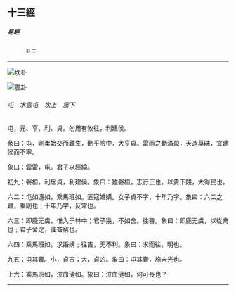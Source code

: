 

## 十三經

##### 易經
　　　`卦三`

* * *

![坎卦](../../imgs/a004.gif)

![震卦](../../imgs/a003.gif)

###### 屯　水雷屯　坎上　震下

屯，元、亨、利、貞。勿用有攸往，利建侯。

彖曰：屯，剛柔始交而難生，動乎險中，大亨貞。雷雨之動滿盈，天造草昧，宜建侯而不寧。

象曰：雲雷，屯。君子以經綸。

初九：磐桓，利居貞，利建侯。象曰：雖磐桓，志行正也。以貴下賤，大得民也。

六二：屯如邅如，乘馬班如。匪寇婚媾。女子貞不字，十年乃字。象曰：六二之難，乘剛也﹔十年乃字，反常也。

六三：即鹿无虞，惟入于林中；君子幾，不如舍。往吝。象曰：即鹿无虞，以從禽也﹔君子舍之，往吝窮也。

六四：乘馬班如。求婚媾﹔往吉，无不利。象曰：求而往，明也。

九五：屯其膏。小，貞吉；大，貞凶。象曰：屯其膏，施未光也。

上六：乘馬班如，泣血漣如。象曰：泣血漣如，何可長也？

* * *


